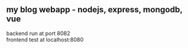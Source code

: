 ## my blog webapp - nodejs, express, mongodb, vue
backend run at port 8082  
frontend test at localhost:8080
